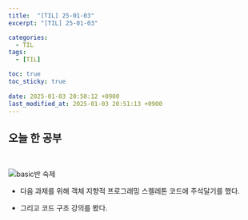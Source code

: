 ```yaml
---
title:  "[TIL] 25-01-03"
excerpt: "[TIL] 25-01-03"

categories:
  - TIL
tags:
  - [TIL]

toc: true
toc_sticky: true
 
date: 2025-01-03 20:50:12 +0900
last_modified_at: 2025-01-03 20:51:13 +0900
---
```


## 오늘 한 공부

<br>

![basic반 숙제](https://github.com/zera1004/basic-study/tree/main/week-07/homework3)

- 다음 과제를 위해 객체 지향적 프로그래밍 스켈레톤 코드에 주석달기를 했다.

- 그리고 코드 구조 강의를 봤다.